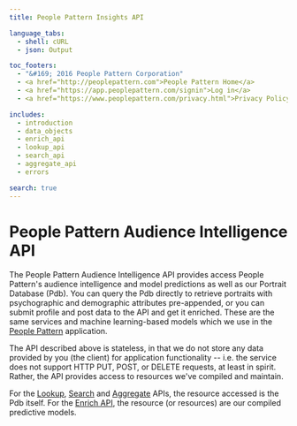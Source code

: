 ```yaml
---
title: People Pattern Insights API

language_tabs:
  - shell: cURL
  - json: Output

toc_footers:
  - "&#169; 2016 People Pattern Corporation"
  - <a href="http://peoplepattern.com">People Pattern Home</a>
  - <a href="https://app.peoplepattern.com/signin">Log in</a>
  - <a href="https://www.peoplepattern.com/privacy.html">Privacy Policy</a>

includes:
  - introduction
  - data_objects
  - enrich_api
  - lookup_api
  - search_api
  - aggregate_api
  - errors

search: true
---
```


# People Pattern Audience Intelligence API

The People Pattern Audience Intelligence API provides access People Pattern's
audience intelligence and model predictions as well as our Portrait Database (Pdb).
You can query the Pdb directly to retrieve portraits with psychographic and demographic attributes pre-appended, 
or you can submit profile and post data to the API and get it enriched.  These are the same services and machine
learning-based models which we use in the
[People Pattern](http://app.peoplepattern.com) application.

The API described above is stateless, in that we do not
store any data provided by you (the client) for application
functionality -- i.e. the service does not support HTTP PUT,
POST, or DELETE requests, at least in spirit. Rather, the API
provides access to resources we've compiled and maintain.

For the [Lookup](#lookup-api), [Search](#search-api) and
[Aggregate](#aggregate-api) APIs, the resource accessed is the
Pdb itself. For the [Enrich API](#enrich-api), the resource
(or resources) are our compiled predictive models.